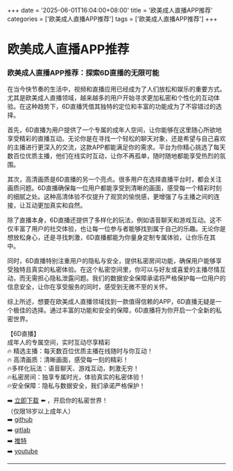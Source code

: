 +++
date = '2025-06-01T16:04:00+08:00'
title = '欧美成人直播APP推荐'
categories = ['欧美成人直播APP推荐']
tags = ['欧美成人直播APP推荐']
+++

# 欧美成人直播APP推荐

### 欧美成人直播APP推荐：探索6D直播的无限可能

在当今快节奏的生活中，视频和直播应用已经成为了人们放松和娱乐的重要方式。尤其是欧美成人直播领域，越来越多的用户开始寻求更加私密和个性化的互动体验。在这种趋势下，6D直播凭借其独特的定位和丰富的功能成为了不容错过的选择。

首先，6D直播为用户提供了一个专属的成年人空间，让你能够在这里随心所欲地享受精彩的直播互动。无论你是在寻找一个轻松的聊天对象，还是希望与自己喜欢的主播进行更深入的交流，这款APP都能满足你的需求。平台为你精心挑选了每天数百位优质主播，他们在线实时互动，让你不再孤单，随时随地都能享受热烈的氛围。

其次，高清画质是6D直播的另一个亮点。很多用户在选择直播平台时，都会关注画质问题。6D直播确保每一位用户都能享受到清晰的画面，感受每一个精彩时刻的细腻之处。这种高清体验不仅提升了观赏的愉悦感，更增强了与主播之间的连接，让互动更加真实和自然。

除了直播本身，6D直播还提供了多样化的玩法，例如语音聊天和游戏互动。这不仅丰富了用户的社交体验，也让每一位参与者能够找到属于自己的乐趣。无论你是想放松身心，还是寻找刺激，6D直播都能为你量身定制专属体验，让你乐在其中。

同时，6D直播特别注重用户的隐私与安全，提供私密房间功能，确保用户能够享受独特且真实的私密体验。在这个私密空间里，你可以与好友或喜爱的主播尽情互动，而无需担心隐私泄露问题。我们的数据安全保障承诺将严格保护每一位用户的信息安全，让你在享受服务的同时，感受到无微不至的关怀。

综上所述，想要在欧美成人直播领域找到一款值得信赖的APP，6D直播无疑是一个极佳的选择。通过丰富的功能和安全的保障，6D直播将为你开启一个全新的私密世界。

【6D直播】  
成年人的专属空间，实时互动尽享精彩  
🔥 精选主播：每天数百位优质主播在线随时与你互动！  
🔥 高清画质：清晰画面，感受每一刻的精彩！  
🔥多样化玩法：语音聊天、游戏互动，刺激无穷！  
🔥私密房间：独享专属时光，体验真实的私密体验！  
🔥安全保障：隐私与数据安全，我们承诺严格保护！  

➡️ [立即下载](https://down123.s3.ap-east-1.amazonaws.com/down/down.html?channelCode=blog) ⬅️ ，开启你的私密世界！  
（仅限18岁以上成年人）  
➡️ [github](https://aldult-live.github.io/)  
➡️ [gitlab](https://seo-09598d.gitlab.io/)  
➡️ [推特](https://x.com/wegame33)  
➡️ [youtube](https://www.youtube.com/@6Dlive)  

---
